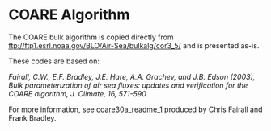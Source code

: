 # COARE Algorithm

The COARE bulk algorithm is copied directly from
ftp://ftp1.esrl.noaa.gov/BLO/Air-Sea/bulkalg/cor3_5/
and is presented as-is.

These codes are based on:

*Fairall, C.W., E.F. Bradley, J.E. Hare, A.A. Grachev, and J.B. Edson (2003),
Bulk parameterization of air sea fluxes: updates and verification for the
COARE algorithm, J. Climate, 16, 571-590.*

For more information, see [coare30a_readme_1](coare30a_readme_1.pdf) produced by Chris Fairall and Frank Bradley.
